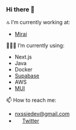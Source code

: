 ### Hi there 👋

<!--
**Nxssie/Nxssie** is a ✨ _special_ ✨ repository because its `README.md` (this file) appears on your GitHub profile.

Here are some ideas to get you started:

- 🔭 I’m currently working on ...
- 🌱 I’m currently learning ...
- 👯 I’m looking to collaborate on ...
- 🤔 I’m looking for help with ...
- 💬 Ask me about ...
- 📫 How to reach me: ...
- 😄 Pronouns: ...
- ⚡ Fun fact: ...
-->

🔝 I’m currently working at:
* [Mirai](https://mirai.com)

🧑🏻‍💻 I’m currently using:
* Next.js
* Java
* Docker
* [Supabase](https://supabase.com)
* AWS
* [MUI](https://mui.com)
 
📫 How to reach me:
 * nxssiedev@gmail.com
 * <img src="https://abs.twimg.com/favicons/twitter.3.ico" width=16/> [Twitter](https://twitter.com/nxssiedev)
